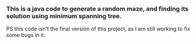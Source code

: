 ### This is a java code to generate a random maze, and finding its solution using minimum spanning tree.

PS this code isn't the final version of this project, as I am still working to fix some bugs in it.
